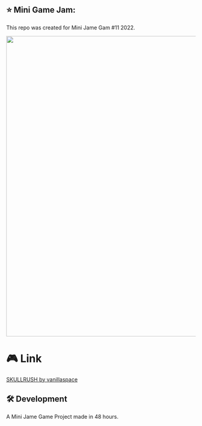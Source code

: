 ## ⭐ Mini Game Jam: 
This repo was created for Mini Jame Gam #11 2022.

<img src="https://img.itch.zone/aW1nLzkzNTQ0MjYuZ2lm/original/3BebM0.gif" width="800" >

# 🎮 Link 
<a href="https://vanillaspace.itch.io/skullrush">SKULLRUSH by vanillaspace</a>

## 🛠️ Development

A Mini Jame Game Project made in 48 hours.

